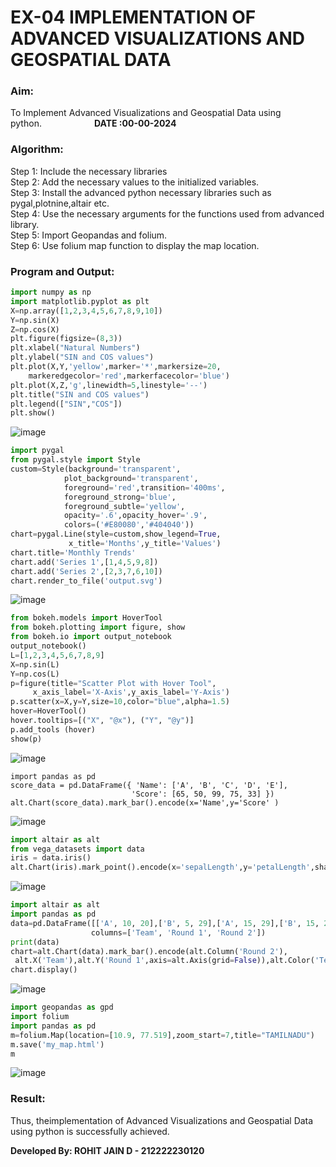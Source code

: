 # EX-04 IMPLEMENTATION OF ADVANCED VISUALIZATIONS AND GEOSPATIAL DATA
### Aim:
To Implement Advanced Visualizations and Geospatial Data using python.&emsp;&emsp;&emsp;&emsp;&emsp;&emsp;**DATE :00-00-2024**
### Algorithm:
Step 1: Include the necessary libraries<br>
Step 2: Add the necessary values to the initialized variables.<br>
Step 3: Install the advanced python necessary libraries such as pygal,plotnine,altair etc.<br>
Step 4: Use the necessary arguments for the functions used from advanced library.<br>
Step 5: Import Geopandas and folium.<br>
Step 6: Use folium map function to display the map location.<br>

### Program and Output:
```Python
import numpy as np
import matplotlib.pyplot as plt
X=np.array([1,2,3,4,5,6,7,8,9,10])
Y=np.sin(X)
Z=np.cos(X)
plt.figure(figsize=(8,3))
plt.xlabel("Natural Numbers")
plt.ylabel("SIN and COS values")
plt.plot(X,Y,'yellow',marker='*',markersize=20,
    markeredgecolor='red',markerfacecolor='blue')
plt.plot(X,Z,'g',linewidth=5,linestyle='--')
plt.title("SIN and COS values")
plt.legend(["SIN","COS"])
plt.show()
```
![image](https://github.com/user-attachments/assets/8cedbb49-d0d1-4349-86bb-8d037663f9e2)

```Python
import pygal
from pygal.style import Style
custom=Style(background='transparent',
            plot_background='transparent',
            foreground='red',transition='400ms',
            foreground_strong='blue',
            foreground_subtle='yellow',
            opacity='.6',opacity_hover='.9',
            colors=('#E80080','#404040'))
chart=pygal.Line(style=custom,show_legend=True,
             x_title='Months',y_title='Values')
chart.title='Monthly Trends'
chart.add('Series 1',[1,4,5,9,8])
chart.add('Series 2',[2,3,7,6,10])
chart.render_to_file('output.svg')
```
![image](https://github.com/user-attachments/assets/2522fe91-9bc1-46d7-9fdc-1de4e73b20c0)

```Python
from bokeh.models import HoverTool 
from bokeh.plotting import figure, show 
from bokeh.io import output_notebook 
output_notebook() 
L=[1,2,3,4,5,6,7,8,9]
X=np.sin(L)
Y=np.cos(L)
p=figure(title="Scatter Plot with Hover Tool",
     x_axis_label='X-Axis',y_axis_label='Y-Axis') 
p.scatter(x=X,y=Y,size=10,color="blue",alpha=1.5) 
hover=HoverTool() 
hover.tooltips=[("X", "@x"), ("Y", "@y")] 
p.add_tools (hover) 
show(p)
```
![image](https://github.com/user-attachments/assets/5a053a74-5841-4786-ab0b-254247a3bc99)
```Pythonimport altair as alt 
import pandas as pd  
score_data = pd.DataFrame({ 'Name': ['A', 'B', 'C', 'D', 'E'], 
                           'Score': [65, 50, 99, 75, 33] }) 
alt.Chart(score_data).mark_bar().encode(x='Name',y='Score' )
```
![image](https://github.com/user-attachments/assets/e2382475-8905-480d-bbf1-fe82cabff1bc)
```Python
import altair as alt 
from vega_datasets import data
iris = data.iris() 
alt.Chart(iris).mark_point().encode(x='sepalLength',y='petalLength',shape='species')
```
![image](https://github.com/user-attachments/assets/19b3a959-caed-4c7c-b563-9693297afab9)

```Python
import altair as alt  
import pandas as pd 
data=pd.DataFrame([['A', 10, 20],['B', 5, 29],['A', 15, 29],['B', 15, 20]],
                  columns=['Team', 'Round 1', 'Round 2'])
print(data) 
chart=alt.Chart(data).mark_bar().encode(alt.Column('Round 2'),
 alt.X('Team'),alt.Y('Round 1',axis=alt.Axis(grid=False)),alt.Color('Team')) 
chart.display()
```
![image](https://github.com/user-attachments/assets/78832d94-a756-4739-8dbb-a0301054850c)
```Python
import geopandas as gpd 
import folium
import pandas as pd 
m=folium.Map(location=[10.9, 77.519],zoom_start=7,title="TAMILNADU") 
m.save('my_map.html')
m
```
![image](https://github.com/user-attachments/assets/09ec7f26-a2bb-4798-b9b1-baba78b8db93)

### Result:
Thus, theimplementation of Advanced Visualizations and Geospatial Data using python is successfully achieved.

**Developed By: ROHIT JAIN D - 212222230120**
